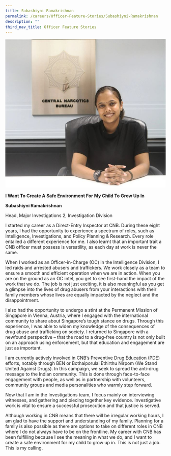 ```yaml
---
title: Subashiyni Ramakrishnan
permalink: /careers/Officer-Feature-Stories/Subashiyni-Ramakrishnan
description: ""
third_nav_title: Officer Feature Stories
---
```


![Subashiyni Ramakrishnan](/images/Subashiyni%20Ramakrishnan.jpg)

**I Want To Create A Safe Environment For My Child To Grow Up In**

**Subashiyni Ramakrishnan**

Head, Major Investigations 2, Investigation Division

I started my career as a Direct-Entry Inspector at CNB. During these eight years, I had the opportunity to experience a spectrum of roles, such as Intelligence, Investigations, and Policy Planning & Research. Every role entailed a different experience for me. I also learnt that an important trait a CNB officer must possess is versatility, as each day at work is never the same.

When I worked as an Officer-in-Charge (OC) in the Intelligence Division, I led raids and arrested abusers and traffickers. We work closely as a team to ensure a smooth and efficient operation when we are in action. When you are on the ground as an OC intel, you get to see first-hand the impact of the work that we do. The job is not just exciting, it is also meaningful as you get a glimpse into the lives of drug abusers from your interactions with their family members whose lives are equally impacted by the neglect and the disappointment.

I also had the opportunity to undergo a stint at the Permanent Mission of Singapore in Vienna, Austria, where I engaged with the international community to share about Singapore’s tough stance on drugs. Through this experience, I was able to widen my knowledge of the consequences of drug abuse and trafficking on society. I returned to Singapore with a newfound perspective – that the road to a drug-free country is not only built on an approach using enforcement, but that education and engagement are just as important.

I am currently actively involved in CNB’s Preventive Drug Education (PDE) efforts, notably through BEN or Bothaiporulai Ethirthu Nirpom (We Stand United Against Drugs). In this campaign, we seek to spread the anti-drug message to the Indian community. This is done through face-to-face engagement with people, as well as in partnership with volunteers, community groups and media personalities who warmly step forward.

Now that I am in the Investigations team, I focus mainly on interviewing witnesses, and gathering and piecing together key evidence. Investigative work is vital to ensure a successful prosecution and that justice is served.

Although working in CNB means that there will be irregular working hours, I am glad to have the support and understanding of my family. Planning for a family is also possible as there are options to take on different roles in CNB where I do not always have to be on the frontline. My career with CNB has been fulfilling because I see the meaning in what we do, and I want to create a safe environment for my child to grow up in. This is not just a job. This is my calling.